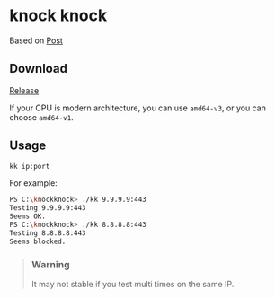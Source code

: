 # knock knock

Based on [Post](https://www.v2ex.com/t/858294)

## Download

[Release](https://github.com/Zxilly/knockknock/releases/tag/latest)

If your CPU is modern architecture, you can use `amd64-v3`, or you can choose `amd64-v1`.

## Usage

```bash
kk ip:port
```

For example:

```bash
PS C:\knockknock> ./kk 9.9.9.9:443
Testing 9.9.9.9:443
Seems OK.
PS C:\knockknock> ./kk 8.8.8.8:443
Testing 8.8.8.8:443
Seems blocked.
```

> ### Warning
> 
> It may not stable if you test multi times on the same IP.